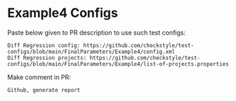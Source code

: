 # Example4 Configs
Paste below given to PR description to use such test configs:
```
Diff Regression config: https://github.com/checkstyle/test-configs/blob/main/FinalParameters/Example4/config.xml
Diff Regression projects: https://github.com/checkstyle/test-configs/blob/main/FinalParameters/Example4/list-of-projects.properties
```
Make comment in PR:
```
Github, generate report
```
